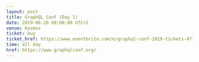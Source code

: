 ```yaml
---
layout: post
title: GraphQL Conf (Day 1)
date: 2019-06-20 08:00:00 UTC+2
venue: Kosmos
ticket: buy
ticket_href: https://www.eventbrite.com/e/graphql-conf-2019-tickets-47172725893?aff=wwwtfberlin
time: all day
href: https://www.graphqlconf.org/
---
```

